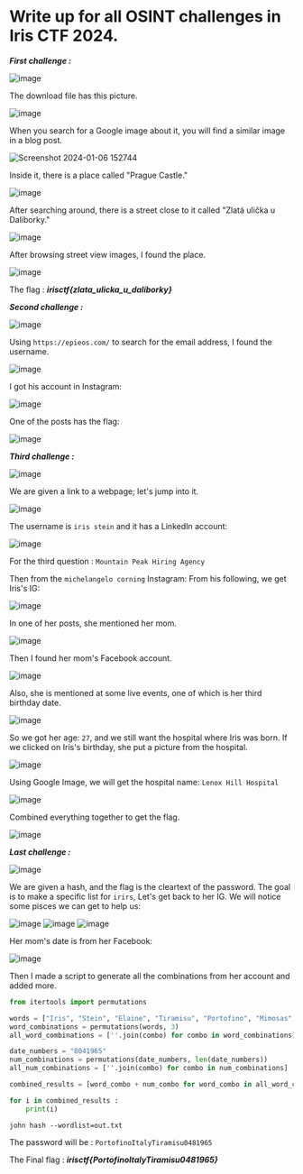 # Write up for all OSINT challenges in Iris CTF 2024.
***First challenge :***


![image](https://github.com/Yazan03/Priv/assets/94278827/3593cfd4-76b4-4a8b-9652-a0a1f1255db0)

The download file has this picture.

![image](https://github.com/Yazan03/Priv/assets/94278827/b7a36d3a-e910-4b31-9bcb-adb4d8881db4)

When you search for a Google image about it, you will find a similar image in a blog post.  

![Screenshot 2024-01-06 152744](https://github.com/Yazan03/Priv/assets/94278827/3347e681-95c1-4ccc-b510-85df66a82090)

Inside it, there is a place called "Prague Castle."

![image](https://github.com/Yazan03/Priv/assets/94278827/2528cf22-ffbb-4cf6-95c9-d496e6363b78)

After searching around, there is a street close to it called "Zlatá ulička u Daliborky."

![image](https://github.com/Yazan03/Priv/assets/94278827/2d96a21b-99f2-473a-8520-0468db3961c4)

After browsing street view images, I found the place.

![image](https://github.com/Yazan03/Priv/assets/94278827/8ed7a253-5ca3-4b46-8b05-e8fb3e963625)

The flag : ***irisctf{zlata_ulicka_u_daliborky}***





***Second challenge :***

![image](https://github.com/Yazan03/Priv/assets/94278827/8fc87b0f-8b86-4949-8125-3a54c245a461)

Using ```https://epieos.com/``` to search for the email address, I found the username.

![image](https://github.com/Yazan03/Priv/assets/94278827/8db127fc-ae3d-4931-8e07-0ecc269b6165)

I got his account in Instagram: 

![image](https://github.com/Yazan03/Priv/assets/94278827/b1c187cd-b52a-4b56-b827-a63abe824256)

One of the posts has the flag:


![image](https://github.com/Yazan03/Priv/assets/94278827/7a3d21a0-a27f-4ad0-8390-94adb065f46e)




***Third challenge :***

![image](https://github.com/Yazan03/Priv/assets/94278827/ccb91e8b-9b98-4abc-80d5-b642ecf3c521)

We are given a link to a webpage; let's jump into it.

![image](https://github.com/Yazan03/Priv/assets/94278827/ae2fe3ad-326b-4755-8731-f144afa93e63)

The username is ```iris stein``` and it has a LinkedIn account: 

![image](https://github.com/Yazan03/Priv/assets/94278827/99572c01-aefb-4a70-88d3-34f5f131820b)

For the third question : ```Mountain Peak Hiring Agency```

Then from the ```michelangelo corning``` Instagram: From his following, we get Iris's IG: 

![image](https://github.com/Yazan03/Priv/assets/94278827/018632c9-aba3-410e-83cb-0890a0ce3cf5)

In one of her posts, she mentioned her mom.

![image](https://github.com/Yazan03/Priv/assets/94278827/676f3e28-cf47-4699-9b15-fabb5f9dee9b)

Then I found her mom's Facebook account.

![image](https://github.com/Yazan03/Priv/assets/94278827/6dc6152f-5fba-4716-9cff-6f5e7d059ff7)

Also, she is mentioned at some live events, one of which is her third birthday date.

![image](https://github.com/Yazan03/Priv/assets/94278827/4c1fa3c7-0983-4574-8889-49047b1e93a2)

So we got her age: ```27```, and we still want the hospital where Iris was born. If we clicked on Iris's birthday, she put a picture from the hospital. 

![image](https://github.com/Yazan03/Priv/assets/94278827/dae74cbd-698b-4ff1-b1f8-a4863f23a539)

Using Google Image, we will get the hospital name: ```Lenox Hill Hospital```

![image](https://github.com/Yazan03/Priv/assets/94278827/a169abf4-be1a-495c-ac98-980d02658943)

Combined everything together to get the flag. 

![image](https://github.com/Yazan03/Priv/assets/94278827/5fcb1561-fe56-4e1e-833f-0a2d5ef03204)




***Last challenge :***

![image](https://github.com/Yazan03/Priv/assets/94278827/9b0611bd-7779-4cc1-b334-f402219871a8)

We are given a hash, and the flag is the cleartext of the password. The goal is to make a specific list for ```irirs```, Let's get back to her IG. We will notice some pisces we can get to help us:

![image](https://github.com/Yazan03/Priv/assets/94278827/68cfd437-394f-4e0a-b649-aec9b936f715)
![image](https://github.com/Yazan03/Priv/assets/94278827/93168130-838c-4f04-951d-a2eb8b2027da)
![image](https://github.com/Yazan03/Priv/assets/94278827/66866e4b-e4ab-4f6b-8b3b-e62ceaaeb3ac)


Her mom's date is from her Facebook: 

![image](https://github.com/Yazan03/Priv/assets/94278827/d4855dd3-1066-420d-baa3-f1b6ecf368fc)

Then I made a script to generate all the combinations from her account and added more.

```py
from itertools import permutations

words = ["Iris", "Stein", "Elaine", "Tiramisu", "Portofino", "Mimosas", "Italy"]
word_combinations = permutations(words, 3)
all_word_combinations = [''.join(combo) for combo in word_combinations]

date_numbers = "8041965"
num_combinations = permutations(date_numbers, len(date_numbers))
all_num_combinations = [''.join(combo) for combo in num_combinations]

combined_results = [word_combo + num_combo for word_combo in all_word_combinations for num_combo in all_num_combinations]

for i in combined_results :
    print(i)
```

```john hash --wordlist=out.txt```

The password will be : ```PortofinoItalyTiramisu0481965```

The Final flag : ***irisctf{PortofinoItalyTiramisu0481965}***
